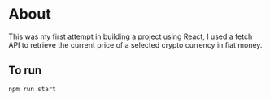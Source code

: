 # About
This was my first attempt in building a project using React, I used a fetch API to retrieve the current price of a selected crypto currency in fiat money. 

## To run 
```
npm run start 
```